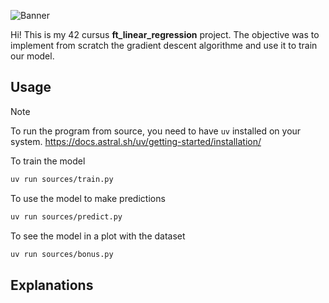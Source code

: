 ![Banner](assets/banner.png)

Hi! This is my 42 cursus **ft_linear_regression** project. The objective was to implement from scratch the gradient descent algorithme and use it to train our model.

## Usage

> [!NOTE]
> To run the program from source, you need to have `uv` installed on your system.
> https://docs.astral.sh/uv/getting-started/installation/

To train the model
```bash
uv run sources/train.py
```

To use the model to make predictions
```bash
uv run sources/predict.py
```

To see the model in a plot with the dataset
```bash
uv run sources/bonus.py
```

## Explanations


